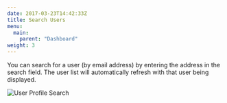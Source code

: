 ```yaml
---
date: 2017-03-23T14:42:33Z
title: Search Users
menu:
  main:
    parent: "Dashboard"
weight: 3 
---
```


You can search for a user (by email address) by entering the address in the search field. The user list will automatically refresh with that user being displayed.

![User Profile Search](/img/2.10/user_search.png)